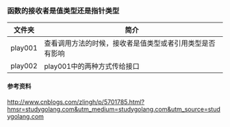 ### 函数的接收者是值类型还是指针类型

|文件夹|简介|
|---|---|
|play001|查看调用方法的时候，接收者是值类型或者引用类型是否有影响|
|play002|play001中的两种方式传给接口|

#### 参考资料
http://www.cnblogs.com/zlingh/p/5701785.html?hmsr=studygolang.com&utm_medium=studygolang.com&utm_source=studygolang.com